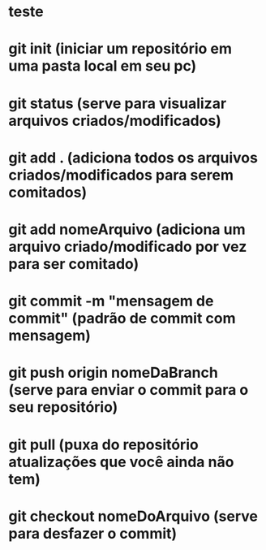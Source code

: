 # teste

# git init (iniciar um repositório em uma pasta local em seu pc)

# git status (serve para visualizar arquivos criados/modificados)

# git add . (adiciona todos os arquivos criados/modificados para serem comitados)

# git add nomeArquivo (adiciona um arquivo criado/modificado por vez para ser comitado)

# git commit -m "mensagem de commit" (padrão de commit com mensagem)

# git push origin nomeDaBranch (serve para enviar o commit para o seu repositório)

# git pull  (puxa do repositório atualizações que você ainda não tem)

# git checkout nomeDoArquivo (serve para desfazer o commit)
